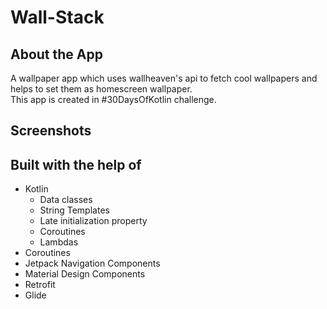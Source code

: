 # Wall-Stack

## About the App
A wallpaper app which uses wallheaven's api to fetch cool wallpapers and helps to set them as homescreen wallpaper.   
This app is created in #30DaysOfKotlin challenge. 

## Screenshots

## Built with the help of
- Kotlin
  - Data classes
  - String Templates
  - Late initialization property
  - Coroutines
  - Lambdas  
- Coroutines
- Jetpack Navigation Components
- Material Design Components
- Retrofit
- Glide
